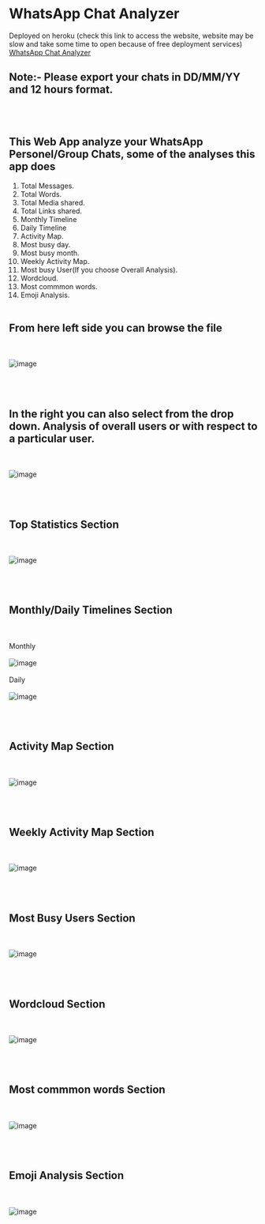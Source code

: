 # WhatsApp Chat Analyzer
Deployed on heroku (check this link to access the website, website may be slow and take some time to open because of free deployment services)
<a href="https://shlokrana-whatsapp-chat-analyzer-app-k4owas.streamlit.app/" target="_blank">WhatsApp Chat Analyzer</a>
## Note:- Please export your chats in DD/MM/YY and 12 hours format.
<br></br>
## This Web App analyze your WhatsApp Personel/Group Chats, some of the analyses this app does
1) Total Messages.
2) Total Words.
3) Total Media shared.
4) Total Links shared.
5) Monthly Timeline
6) Daily Timeline
7) Activity Map.
8) Most busy day.
9) Most busy month.
10) Weekly Activity Map.
11) Most busy User(If you choose Overall Analysis).
12) Wordcloud.
13) Most commmon words.
14) Emoji Analysis.
<br></br>

## From here left side you can browse the file
<br></br>
![image](https://user-images.githubusercontent.com/62721720/185913009-773bd7d9-d0f3-469d-8942-37c866b87c2a.png)
<br></br>
<br></br>

## In the right you can also select from the drop down. Analysis of overall users or with respect to a particular user.
<br></br>
![image](https://user-images.githubusercontent.com/62721720/185914492-9e00db59-2ebb-4805-bf68-75539609de76.png)
<br></br>
<br></br>

## Top Statistics Section
<br></br>
![image](https://user-images.githubusercontent.com/62721720/185914917-39fc4788-0c30-47aa-a8de-fd42e4bdb65b.png)
<br></br>
<br></br>

## Monthly/Daily Timelines Section
<br></br>
Monthly
<br></br>
![image](https://user-images.githubusercontent.com/62721720/185915134-7dc95779-fdb0-4c7a-927c-1623d619af4f.png)
<br></br>
Daily
<br></br>
![image](https://user-images.githubusercontent.com/62721720/185915288-e4c22133-e274-4aa5-bc68-6723c4b5b6bf.png)
<br></br>
<br></br>

## Activity Map Section
<br></br>
![image](https://user-images.githubusercontent.com/62721720/185915632-4fd9059f-7d7a-4507-9f93-a1f1f2ec9d34.png)
<br></br>
<br></br>

## Weekly Activity Map Section
<br></br>
![image](https://user-images.githubusercontent.com/62721720/185915934-1ab9a858-09a0-47e2-a9f1-8a33c7890c00.png)
<br></br>
<br></br>

## Most Busy Users Section
<br></br>
![image](https://user-images.githubusercontent.com/62721720/185916208-2c7b2b68-6c35-4072-bed1-fa094f684d13.png)
<br></br>
<br></br>

## Wordcloud Section
<br></br>
![image](https://user-images.githubusercontent.com/62721720/185916444-54600f50-c8df-48a7-a319-8a45ac0d934a.png)
<br></br>
<br></br>

## Most commmon words Section
<br></br>
![image](https://user-images.githubusercontent.com/62721720/185916608-71e3382f-7fcf-4aa9-a078-f65018837d3d.png)
<br></br>
<br></br>

## Emoji Analysis Section
<br></br>
![image](https://user-images.githubusercontent.com/62721720/185916896-37746bf7-d7ef-4326-88d0-dff3e56a3ad3.png)









